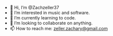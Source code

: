 - 👋 Hi, I’m @Zachzeller37
- 👀 I’m interested in music and software.
- 🌱 I’m currently learning to code.
- 💞️ I’m looking to collaborate on anything.
- 📫 How to reach me: zeller.zachary@gmail.com

<!---
Zachzeller37/Zachzeller37 is a ✨ special ✨ repository because its `README.md` (this file) appears on your GitHub profile.
You can click the Preview link to take a look at your changes.
--->
